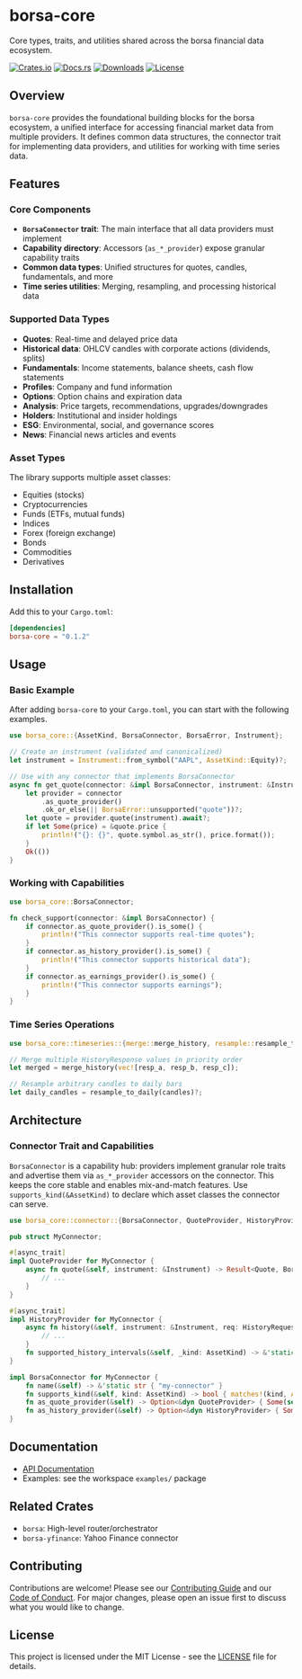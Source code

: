 # borsa-core

Core types, traits, and utilities shared across the borsa financial data ecosystem.

[![Crates.io](https://img.shields.io/crates/v/borsa-core)](https://crates.io/crates/borsa-core)
[![Docs.rs](https://docs.rs/borsa-core/badge.svg)](https://docs.rs/borsa-core)
[![Downloads](https://img.shields.io/crates/d/borsa-core)](https://crates.io/crates/borsa-core)
[![License](https://img.shields.io/crates/l/borsa-core)](LICENSE)

## Overview

`borsa-core` provides the foundational building blocks for the borsa ecosystem, a unified interface for accessing financial market data from multiple providers. It defines common data structures, the connector trait for implementing data providers, and utilities for working with time series data.

## Features

### Core Components

- **`BorsaConnector` trait**: The main interface that all data providers must implement
- **Capability directory**: Accessors (`as_*_provider`) expose granular capability traits
- **Common data types**: Unified structures for quotes, candles, fundamentals, and more
- **Time series utilities**: Merging, resampling, and processing historical data

### Supported Data Types

- **Quotes**: Real-time and delayed price data
- **Historical data**: OHLCV candles with corporate actions (dividends, splits)
- **Fundamentals**: Income statements, balance sheets, cash flow statements
- **Profiles**: Company and fund information
- **Options**: Option chains and expiration data
- **Analysis**: Price targets, recommendations, upgrades/downgrades
- **Holders**: Institutional and insider holdings
- **ESG**: Environmental, social, and governance scores
- **News**: Financial news articles and events

### Asset Types

The library supports multiple asset classes:

- Equities (stocks)
- Cryptocurrencies
- Funds (ETFs, mutual funds)
- Indices
- Forex (foreign exchange)
- Bonds
- Commodities
- Derivatives

## Installation

Add this to your `Cargo.toml`:

```toml
[dependencies]
borsa-core = "0.1.2"
```

## Usage

### Basic Example

After adding `borsa-core` to your `Cargo.toml`, you can start with the following examples.

```rust
use borsa_core::{AssetKind, BorsaConnector, BorsaError, Instrument};

// Create an instrument (validated and canonicalized)
let instrument = Instrument::from_symbol("AAPL", AssetKind::Equity)?;

// Use with any connector that implements BorsaConnector
async fn get_quote(connector: &impl BorsaConnector, instrument: &Instrument) -> Result<(), BorsaError> {
    let provider = connector
        .as_quote_provider()
        .ok_or_else(|| BorsaError::unsupported("quote"))?;
    let quote = provider.quote(instrument).await?;
    if let Some(price) = &quote.price {
        println!("{}: {}", quote.symbol.as_str(), price.format());
    }
    Ok(())
}
```

### Working with Capabilities

```rust
use borsa_core::BorsaConnector;

fn check_support(connector: &impl BorsaConnector) {
    if connector.as_quote_provider().is_some() {
        println!("This connector supports real-time quotes");
    }
    if connector.as_history_provider().is_some() {
        println!("This connector supports historical data");
    }
    if connector.as_earnings_provider().is_some() {
        println!("This connector supports earnings");
    }
}
```

### Time Series Operations

```rust
use borsa_core::timeseries::{merge::merge_history, resample::resample_to_daily};

// Merge multiple HistoryResponse values in priority order
let merged = merge_history(vec![resp_a, resp_b, resp_c]);

// Resample arbitrary candles to daily bars
let daily_candles = resample_to_daily(candles)?;
```

## Architecture

### Connector Trait and Capabilities

`BorsaConnector` is a capability hub: providers implement granular role traits and advertise them via `as_*_provider` accessors on the connector. This keeps the core stable and enables mix-and-match features. Use `supports_kind(&AssetKind)` to declare which asset classes the connector can serve.

```rust
use borsa_core::connector::{BorsaConnector, QuoteProvider, HistoryProvider};

pub struct MyConnector;

#[async_trait]
impl QuoteProvider for MyConnector {
    async fn quote(&self, instrument: &Instrument) -> Result<Quote, BorsaError> {
        // ...
    }
}

#[async_trait]
impl HistoryProvider for MyConnector {
    async fn history(&self, instrument: &Instrument, req: HistoryRequest) -> Result<HistoryResponse, BorsaError> {
        // ...
    }
    fn supported_history_intervals(&self, _kind: AssetKind) -> &'static [Interval] { &[] }
}

impl BorsaConnector for MyConnector {
    fn name(&self) -> &'static str { "my-connector" }
    fn supports_kind(&self, kind: AssetKind) -> bool { matches!(kind, AssetKind::Equity) }
    fn as_quote_provider(&self) -> Option<&dyn QuoteProvider> { Some(self) }
    fn as_history_provider(&self) -> Option<&dyn HistoryProvider> { Some(self) }
}
```

## Documentation

- [API Documentation](https://docs.rs/borsa-core)
- Examples: see the workspace `examples/` package

## Related Crates

- `borsa`: High-level router/orchestrator
- `borsa-yfinance`: Yahoo Finance connector

## Contributing

Contributions are welcome! Please see our [Contributing Guide](https://github.com/borsaorg/borsa/blob/main/CONTRIBUTING.md) and our [Code of Conduct](https://github.com/borsaorg/borsa/blob/main/CODE_OF_CONDUCT.md). For major changes, please open an issue first to discuss what you would like to change.

## License

This project is licensed under the MIT License - see the [LICENSE](https://github.com/borsaorg/borsa/blob/main/LICENSE) file for details.
